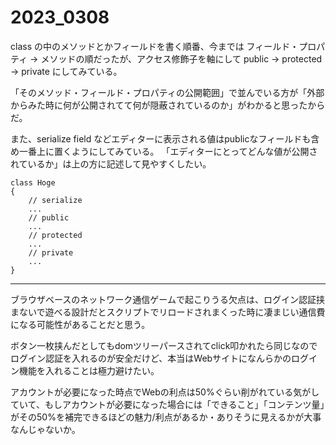 # 2023_0308

class の中のメソッドとかフィールドを書く順番、今までは フィールド・プロパティ -> メソッドの順だったが、アクセス修飾子を軸にして public -> protected -> private にしてみている。

「そのメソッド・フィールド・プロパティの公開範囲」で並んでいる方が「外部からみた時に何が公開されてて何が隠蔽されているのか」がわかると思ったからだ。

また、serialize field などエディターに表示される値はpublicなフィールドも含め一番上に置くようにしてみている。 「エディターにとってどんな値が公開されているか」は上の方に記述して見やすくしたい。

```
class Hoge
{
    // serialize
    ...
    // public
    ...
    // protected
    ...
    // private
    ...
}
```

---

ブラウザベースのネットワーク通信ゲームで起こりうる欠点は、ログイン認証挟まないで遊べる設計だとスクリプトでリロードされまくった時に凄まじい通信費になる可能性があることだと思う。

ボタン一枚挟んだとしてもdomツリーパースされてclick叩かれたら同じなのでログイン認証を入れるのが安全だけど、本当はWebサイトになんらかのログイン機能を入れることは極力避けたい。

アカウントが必要になった時点でWebの利点は50%ぐらい削がれている気がしていて、もしアカウントが必要になった場合には「できること」「コンテンツ量」がその50%を補完できるほどの魅力/利点があるか・ありそうに見えるかが大事なんじゃないか。